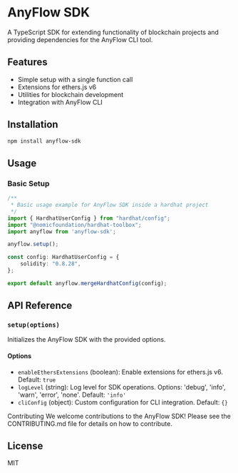 # AnyFlow SDK

A TypeScript SDK for extending functionality of blockchain projects and providing dependencies for the AnyFlow CLI tool.

## Features

- Simple setup with a single function call
- Extensions for ethers.js v6
- Utilities for blockchain development
- Integration with AnyFlow CLI

## Installation

```bash
npm install anyflow-sdk
```

## Usage

### Basic Setup

```typescript
/**
 * Basic usage example for AnyFlow SDK inside a hardhat project
 */
import { HardhatUserConfig } from "hardhat/config";
import "@nomicfoundation/hardhat-toolbox";
import anyflow from 'anyflow-sdk';

anyflow.setup();

const config: HardhatUserConfig = {
    solidity: "0.8.28",
};

export default anyflow.mergeHardhatConfig(config);
```


## API Reference

### `setup(options)`

Initializes the AnyFlow SDK with the provided options.

#### Options

- `enableEthersExtensions` (boolean): Enable extensions for ethers.js v6. Default: `true`
- `logLevel` (string): Log level for SDK operations. Options: 'debug', 'info', 'warn', 'error', 'none'. Default: `'info'`
- `cliConfig` (object): Custom configuration for CLI integration. Default: `{}`

Contributing
We welcome contributions to the AnyFlow SDK! Please see the CONTRIBUTING.md file for details on how to contribute.

## License

MIT
